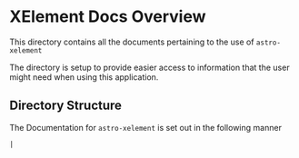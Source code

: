 # XElement Docs Overview

This directory contains all the documents pertaining to the use of `astro-xelement`

The directory is setup to provide easier access to information that the user might need when using this application. 

## Directory Structure

The Documentation for `astro-xelement` is set out in the following manner

```tree
|
```